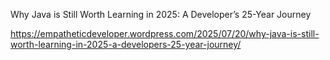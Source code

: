 Why Java is Still Worth Learning in 2025: A Developer’s 25-Year Journey

https://empatheticdeveloper.wordpress.com/2025/07/20/why-java-is-still-worth-learning-in-2025-a-developers-25-year-journey/